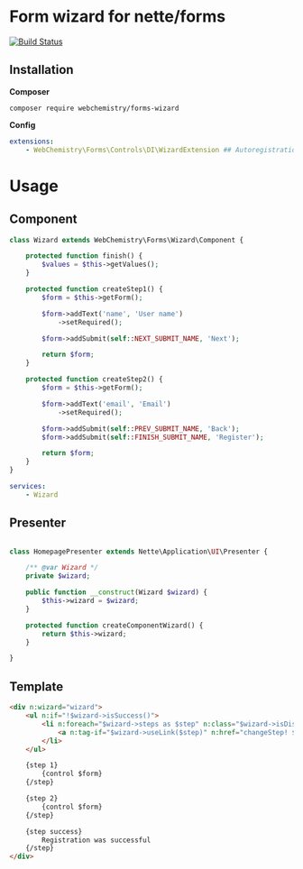 # Form wizard for nette/forms
[![Build Status](https://travis-ci.org/WebChemistry/wizard.svg?branch=master)](https://travis-ci.org/WebChemistry/wizard)

## Installation

**Composer**
```
composer require webchemistry/forms-wizard
```

**Config**

```yaml
extensions:
    - WebChemistry\Forms\Controls\DI\WizardExtension ## Autoregistration of macros
```

# Usage

## Component

```php
class Wizard extends WebChemistry\Forms\Wizard\Component {

    protected function finish() {
        $values = $this->getValues();
    }

    protected function createStep1() {
        $form = $this->getForm();

        $form->addText('name', 'User name')
            ->setRequired();

        $form->addSubmit(self::NEXT_SUBMIT_NAME, 'Next');

        return $form;
    }

    protected function createStep2() {
        $form = $this->getForm();

        $form->addText('email', 'Email')
            ->setRequired();

        $form->addSubmit(self::PREV_SUBMIT_NAME, 'Back');
        $form->addSubmit(self::FINISH_SUBMIT_NAME, 'Register');

        return $form;
    }
}
```

```yaml
services:
    - Wizard
```

## Presenter

```php

class HomepagePresenter extends Nette\Application\UI\Presenter {

    /** @var Wizard */
    private $wizard;

    public function __construct(Wizard $wizard) {
        $this->wizard = $wizard;
    }

    protected function createComponentWizard() {
        return $this->wizard;
    }

}

```

## Template

```html
<div n:wizard="wizard">
    <ul n:if="!$wizard->isSuccess()">
        <li n:foreach="$wizard->steps as $step" n:class="$wizard->isDisabled($step) ? disabled, $wizard->isActive($step) ? active">
            <a n:tag-if="$wizard->useLink($step)" n:href="changeStep! $step">{$step}</a>
        </li>
    </ul>

    {step 1}
        {control $form}
    {/step}

    {step 2}
        {control $form}
    {/step}

    {step success}
        Registration was successful
    {/step}
</div>
```
